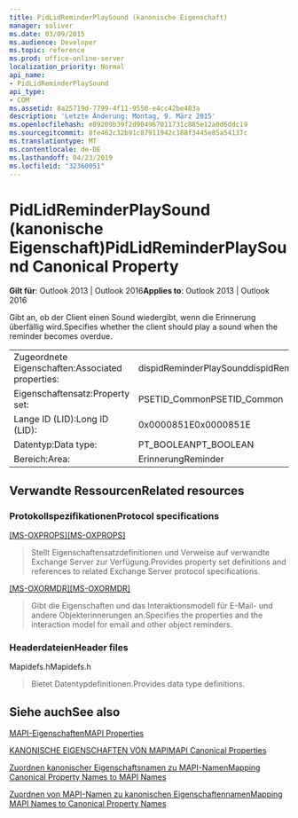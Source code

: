 ```yaml
---
title: PidLidReminderPlaySound (kanonische Eigenschaft)
manager: soliver
ms.date: 03/09/2015
ms.audience: Developer
ms.topic: reference
ms.prod: office-online-server
localization_priority: Normal
api_name:
- PidLidReminderPlaySound
api_type:
- COM
ms.assetid: 8a25719d-7799-4f11-9550-e4cc42be483a
description: 'Letzte Änderung: Montag, 9. März 2015'
ms.openlocfilehash: e89209b39f2d904967011731c885e12a0d6ddc19
ms.sourcegitcommit: 8fe462c32b91c87911942c188f3445e85a54137c
ms.translationtype: MT
ms.contentlocale: de-DE
ms.lasthandoff: 04/23/2019
ms.locfileid: "32360051"
---
```

# <a name="pidlidreminderplaysound-canonical-property"></a><span data-ttu-id="21dd5-103">PidLidReminderPlaySound (kanonische Eigenschaft)</span><span class="sxs-lookup"><span data-stu-id="21dd5-103">PidLidReminderPlaySound Canonical Property</span></span>

  
  
<span data-ttu-id="21dd5-104">**Gilt für**: Outlook 2013 | Outlook 2016</span><span class="sxs-lookup"><span data-stu-id="21dd5-104">**Applies to**: Outlook 2013 | Outlook 2016</span></span> 
  
<span data-ttu-id="21dd5-105">Gibt an, ob der Client einen Sound wiedergibt, wenn die Erinnerung überfällig wird.</span><span class="sxs-lookup"><span data-stu-id="21dd5-105">Specifies whether the client should play a sound when the reminder becomes overdue.</span></span>
  
|||
|:-----|:-----|
|<span data-ttu-id="21dd5-106">Zugeordnete Eigenschaften:</span><span class="sxs-lookup"><span data-stu-id="21dd5-106">Associated properties:</span></span>  <br/> |<span data-ttu-id="21dd5-107">dispidReminderPlaySound</span><span class="sxs-lookup"><span data-stu-id="21dd5-107">dispidReminderPlaySound</span></span>  <br/> |
|<span data-ttu-id="21dd5-108">Eigenschaftensatz:</span><span class="sxs-lookup"><span data-stu-id="21dd5-108">Property set:</span></span>  <br/> |<span data-ttu-id="21dd5-109">PSETID_Common</span><span class="sxs-lookup"><span data-stu-id="21dd5-109">PSETID_Common</span></span>  <br/> |
|<span data-ttu-id="21dd5-110">Lange ID (LID):</span><span class="sxs-lookup"><span data-stu-id="21dd5-110">Long ID (LID):</span></span>  <br/> |<span data-ttu-id="21dd5-111">0x0000851E</span><span class="sxs-lookup"><span data-stu-id="21dd5-111">0x0000851E</span></span>  <br/> |
|<span data-ttu-id="21dd5-112">Datentyp:</span><span class="sxs-lookup"><span data-stu-id="21dd5-112">Data type:</span></span>  <br/> |<span data-ttu-id="21dd5-113">PT_BOOLEAN</span><span class="sxs-lookup"><span data-stu-id="21dd5-113">PT_BOOLEAN</span></span>  <br/> |
|<span data-ttu-id="21dd5-114">Bereich:</span><span class="sxs-lookup"><span data-stu-id="21dd5-114">Area:</span></span>  <br/> |<span data-ttu-id="21dd5-115">Erinnerung</span><span class="sxs-lookup"><span data-stu-id="21dd5-115">Reminder</span></span>  <br/> |
   
## <a name="related-resources"></a><span data-ttu-id="21dd5-116">Verwandte Ressourcen</span><span class="sxs-lookup"><span data-stu-id="21dd5-116">Related resources</span></span>

### <a name="protocol-specifications"></a><span data-ttu-id="21dd5-117">Protokollspezifikationen</span><span class="sxs-lookup"><span data-stu-id="21dd5-117">Protocol specifications</span></span>

<span data-ttu-id="21dd5-118">[[MS-OXPROPS]](https://msdn.microsoft.com/library/f6ab1613-aefe-447d-a49c-18217230b148%28Office.15%29.aspx)</span><span class="sxs-lookup"><span data-stu-id="21dd5-118">[[MS-OXPROPS]](https://msdn.microsoft.com/library/f6ab1613-aefe-447d-a49c-18217230b148%28Office.15%29.aspx)</span></span>
  
> <span data-ttu-id="21dd5-119">Stellt Eigenschaftensatzdefinitionen und Verweise auf verwandte Exchange Server zur Verfügung.</span><span class="sxs-lookup"><span data-stu-id="21dd5-119">Provides property set definitions and references to related Exchange Server protocol specifications.</span></span>
    
<span data-ttu-id="21dd5-120">[[MS-OXORMDR]](https://msdn.microsoft.com/library/5454ebcc-e5d1-4da8-a598-d393b101caab%28Office.15%29.aspx)</span><span class="sxs-lookup"><span data-stu-id="21dd5-120">[[MS-OXORMDR]](https://msdn.microsoft.com/library/5454ebcc-e5d1-4da8-a598-d393b101caab%28Office.15%29.aspx)</span></span>
  
> <span data-ttu-id="21dd5-121">Gibt die Eigenschaften und das Interaktionsmodell für E-Mail- und andere Objekterinnerungen an.</span><span class="sxs-lookup"><span data-stu-id="21dd5-121">Specifies the properties and the interaction model for email and other object reminders.</span></span>
    
### <a name="header-files"></a><span data-ttu-id="21dd5-122">Headerdateien</span><span class="sxs-lookup"><span data-stu-id="21dd5-122">Header files</span></span>

<span data-ttu-id="21dd5-123">Mapidefs.h</span><span class="sxs-lookup"><span data-stu-id="21dd5-123">Mapidefs.h</span></span>
  
> <span data-ttu-id="21dd5-124">Bietet Datentypdefinitionen.</span><span class="sxs-lookup"><span data-stu-id="21dd5-124">Provides data type definitions.</span></span>
    
## <a name="see-also"></a><span data-ttu-id="21dd5-125">Siehe auch</span><span class="sxs-lookup"><span data-stu-id="21dd5-125">See also</span></span>



[<span data-ttu-id="21dd5-126">MAPI-Eigenschaften</span><span class="sxs-lookup"><span data-stu-id="21dd5-126">MAPI Properties</span></span>](mapi-properties.md)
  
[<span data-ttu-id="21dd5-127">KANONISCHE EIGENSCHAFTEN VON MAPI</span><span class="sxs-lookup"><span data-stu-id="21dd5-127">MAPI Canonical Properties</span></span>](mapi-canonical-properties.md)
  
[<span data-ttu-id="21dd5-128">Zuordnen kanonischer Eigenschaftsnamen zu MAPI-Namen</span><span class="sxs-lookup"><span data-stu-id="21dd5-128">Mapping Canonical Property Names to MAPI Names</span></span>](mapping-canonical-property-names-to-mapi-names.md)
  
[<span data-ttu-id="21dd5-129">Zuordnen von MAPI-Namen zu kanonischen Eigenschaftennamen</span><span class="sxs-lookup"><span data-stu-id="21dd5-129">Mapping MAPI Names to Canonical Property Names</span></span>](mapping-mapi-names-to-canonical-property-names.md)

